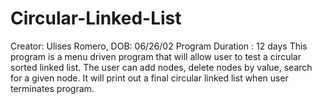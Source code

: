 # Circular-Linked-List
Creator: Ulises Romero, DOB: 06/26/02
Program Duration : 12 days
This program is a menu driven program that will allow user to test a circular sorted linked list.  The user can add nodes, delete nodes by value, search for a given node. It will print out a final circular linked list when user terminates program. 
